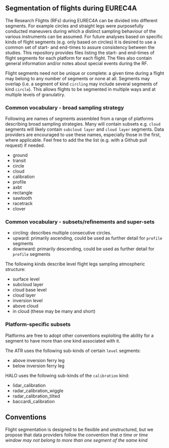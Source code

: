 ## Segmentation of flights during EUREC4A

The Research Flights (RFs) during EUREC4A can be divided into different segments.
For example circles and straight legs were purposefully conducted maneuvers during which
a distinct sampling behaviour of the various instruments can be assumed. For future analyses
based on specific kinds of flight segments (e.g. only based on circles) it is desired to use a
common set of start- and end-times to assure consistency between the studies. This repository
provides files listing the start- and end-times of  flight segments for each platform for each flight. The files also contain general information and/or notes about special events during the RF.

Flight segments need not be unique or complete: a given time during a flight may belong to
any number of segments or none at all. Segments may overlap (i.e. a segment of kind `circling`
may include several segments of kind `circle`). This allows flights to be segmented
in multiple ways and at multiple levels of granulatiry.


### Common vocabulary - broad sampling strategy
Following are names of segments assembled from a range of platforms describing broad sampling strategies. Many will contain subsets
e.g. `cloud` segments will likely contain `subcloud layer` and `cloud layer` segments.
Data providers are encouraged to use these names, especially those in the first, where applicable.
Feel free to add the the list (e.g. with a Github pull request) if needed.
* ground
* transit
* circle
* cloud
* calibration
* profile
* axbt
* rectangle
* sawtooth
* racetrack
* clover

### Common vocabulary - subsets/refinements and super-sets
* circling: describes multiple consecutive circles.
* upward: primarily ascending, could be used as further detail for `profile` segments
* downward: primarily descending, could be used as further detail for `profile` segments

The following kinds describe level flight legs sampling atmospheric structure:
* surface level
* subcloud layer
* cloud base level
* cloud layer
* inversion level
* above cloud
* in cloud (these may be many and short)

### Platform-specific subsets
Platforms are free to adopt other conventions exploiting the ability for a segment to have more than one kind associated with it.

The ATR uses the following sub-kinds of certain `level` segments:
* above inversion ferry leg
* below inversion ferry leg

HALO uses the following sub-kinds of the `calibration` kind:
* lidar_calibration
* radar_calibration_wiggle
* radar_calibration_tilted
* baccardi_calibration

## Conventions
Flight segmentation is designed to be flexible and unstructured, but we propose that data providers follow the convention that
_a time or time window may not belong to more than one segment of the same kind_
